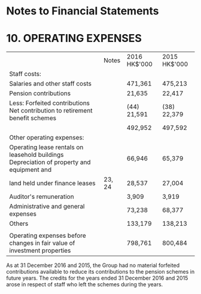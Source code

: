 # Notes to Financial Statements

# 10. OPERATING EXPENSES

<table><tr><td></td><td>Notes</td><td>2016 HK$&#x27;000</td><td>2015 HK$&#x27;000</td></tr><tr><td colspan="3">Staff costs:</td><td></td></tr><tr><td>Salaries and other staff costs</td><td></td><td>471,361</td><td>475,213</td></tr><tr><td>Pension contributions</td><td></td><td>21,635</td><td>22,417</td></tr><tr><td>Less: Forfeited contributions Net contribution to retirement benefit schemes</td><td></td><td>(44) 21,591</td><td>(38) 22,379</td></tr><tr><td></td><td></td><td>492,952</td><td>497,592</td></tr><tr><td>Other operating expenses:</td><td></td><td></td><td></td></tr><tr><td>Operating lease rentals on leasehold buildings Depreciation of property and equipment and</td><td></td><td>66,946</td><td>65,379</td></tr><tr><td>land held under finance leases</td><td>23, 24</td><td>28,537</td><td>27,004</td></tr><tr><td>Auditor&#x27;s remuneration</td><td></td><td>3,909</td><td>3,919</td></tr><tr><td>Administrative and general expenses</td><td></td><td>73,238</td><td>68,377</td></tr><tr><td>Others</td><td></td><td>133,179</td><td>138,213</td></tr><tr><td></td><td></td><td></td><td></td></tr><tr><td>Operating expenses before changes in fair value of investment properties</td><td></td><td>798,761</td><td>800,484</td></tr></table>

As at 31 December 2016 and 2015, the Group had no material forfeited contributions available to reduce its contributions to the pension schemes in future years. The credits for the years ended 31 December 2016 and 2015 arose in respect of staff who left the schemes during the years.